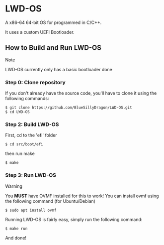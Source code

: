 # LWD-OS
A x86-64 64-bit OS for programmed in C/C++.

It uses a custom UEFI Bootloader.

## How to Build and Run LWD-OS

> [!NOTE]
> LWD-OS currently only has a basic bootloader done

### Step 0: Clone repository

If you don't already have the source code, you'll have to clone it using the following commands:

```
$ git clone https://github.com/BlueSillyDragon/LWD-OS.git
$ cd LWD-OS
```

### Step 2: Build LWD-OS

First, cd to the 'efi' folder

```
$ cd src/boot/efi
```

then run make

```
$ make
```

### Step 3: Run LWD-OS

> [!WARNING]
> You **MUST** have OVMF installed for this to work!
> You can install ovmf using the following command (for Ubuntu/Debian)
> ```
> $ sudo apt install ovmf
> ```

Running LWD-OS is fairly easy, simply run the following command:

```
$ make run
```

And done!
